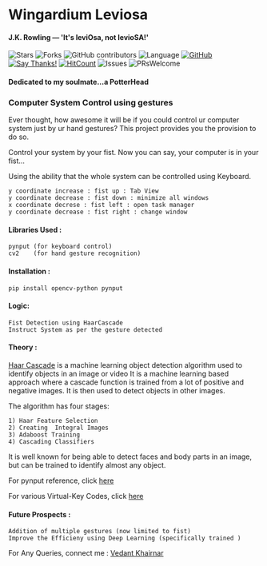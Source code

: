 # Wingardium Leviosa
#### J.K. Rowling — 'It's leviOsa, not levioSA!'

![Stars](https://img.shields.io/github/stars/VedantKhairnar/Wingardium-Leviosa.svg?style=social)
![Forks](https://img.shields.io/github/forks/VedantKhairnar/Wingardium-Leviosa.svg?style=social)
![GitHub contributors](https://img.shields.io/github/contributors/VedantKhairnar/Wingardium-Leviosa.svg)
![Language](https://img.shields.io/github/languages/top/VedantKhairnar/Wingardium-Leviosa.svg)
[![GitHub](https://img.shields.io/github/license/VedantKhairnar/Wingardium-Leviosa.svg)](https://choosealicense.com/licenses/mit)
[![Say Thanks!](https://img.shields.io/badge/Say-Thanks!-yellow.svg)](https://vedantkhairnar.ml)
[![HitCount](http://hits.dwyl.io/VedantKhairnar/Wingardium-Leviosa.svg)](http://hits.dwyl.io/VedantKhairnar/Wingardium-Leviosa)
![Issues](https://img.shields.io/github/issues/VedantKhairnar/Wingardium-Leviosa)
![PRsWelcome](https://img.shields.io/badge/PRs-welcome-informational)
#### Dedicated to my soulmate...a PotterHead

### Computer System Control using gestures

Ever thought, how awesome it will be if you could control ur computer system just by ur hand gestures?
This project provides you the provision to do so.

Control your system by your fist. Now you can say, your computer is in your fist...

Using the ability that the whole system can be controlled using Keyboard.

    y coordinate increase : fist up : Tab View 
    y coordinate decrease : fist down : minimize all windows 
    x coordinate decrese : fist left : open task manager
    y coordinate decrease : fist right : change window 
    
#### Libraries Used :
    
    pynput (for keyboard control)
    cv2    (for hand gesture recognition)

#### Installation :
    
    pip install opencv-python pynput
 
#### Logic:
  
    Fist Detection using HaarCascade
    Instruct System as per the gesture detected
    
#### Theory :

[Haar Cascade](https://medium.com/dataseries/face-recognition-with-opencv-haar-cascade-a289b6ff042a) is a machine learning object detection algorithm used to identify objects in an image or video
It is a machine learning based approach where a cascade function is trained from a lot of positive and negative images. It is then used to detect objects in other images.

The algorithm has four stages:

    1) Haar Feature Selection
    2) Creating  Integral Images
    3) Adaboost Training
    4) Cascading Classifiers
It is well known for being able to detect faces and body parts in an image, but can be trained to identify almost any object.
 
For pynput reference, click [here](https://pypi.org/project/pynput/)
 
For various Virtual-Key Codes, click [here](https://docs.microsoft.com/en-us/windows/win32/inputdev/virtual-key-codes)
 
#### Future Prospects :
 
    Addition of multiple gestures (now limited to fist)
    Improve the Efficieny using Deep Learning (specifically trained )
    
For Any Queries, connect me :
[Vedant Khairnar](http://vedantkhairnar.ml/)

